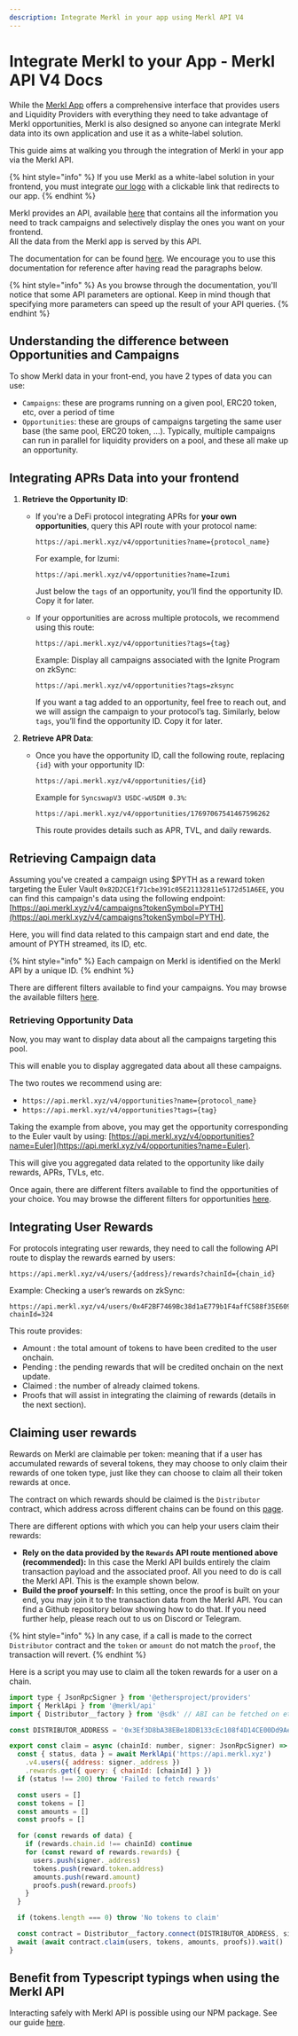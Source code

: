 ```yaml
---
description: Integrate Merkl in your app using Merkl API V4
---
```


# Integrate Merkl to your App - Merkl API V4 Docs

While the [Merkl App](https://app.merkl.xyz/) offers a comprehensive interface that provides users and Liquidity Providers with everything they need to take advantage of Merkl opportunities, Merkl is also designed so anyone can integrate Merkl data into its own application and use it as a white-label solution.

This guide aims at walking you through the integration of Merkl in your app via the Merkl API.

{% hint style="info" %}
If you use Merkl as a white-label solution in your frontend, you must integrate [our logo](branding-and-integration.md) with a clickable link that redirects to our app.
{% endhint %}

Merkl provides an API, available [here](https://api.merkl.xyz) that contains all the information you need to track campaigns and selectively display the ones you want on your frontend.\
All the data from the Merkl app is served by this API.

The documentation for can be found [here](https://api.merkl.xyz/docs). We encourage you to use this documentation for reference after having read the paragraphs below.

{% hint style="info" %}
As you browse through the documentation, you'll notice that some API parameters are optional. Keep in mind though that specifying more parameters can speed up the result of your API queries.
{% endhint %}

## Understanding the difference between Opportunities and Campaigns

To show Merkl data in your front-end, you have 2 types of data you can use:

* `Campaigns`: these are programs running on a given pool, ERC20 token, etc, over a period of time
* `Opportunities`: these are groups of campaigns targeting the same user base (the same pool, ERC20 token, ...). Typically, multiple campaigns can run in parallel for liquidity providers on a pool, and these all make up an opportunity.

## Integrating APRs Data into your frontend

1. **Retrieve the Opportunity ID**:
   *   If you're a DeFi protocol integrating APRs for **your own opportunities**, query this API route with your protocol name:

       ```
       https://api.merkl.xyz/v4/opportunities?name={protocol_name}
       ```

       For example, for Izumi:

       ```
       https://api.merkl.xyz/v4/opportunities?name=Izumi
       ```

       Just below the `tags` of an opportunity, you’ll find the opportunity ID. Copy it for later.
   *   If your opportunities are across multiple protocols, we recommend using this route:

       ```
       https://api.merkl.xyz/v4/opportunities?tags={tag}
       ```

       Example: Display all campaigns associated with the Ignite Program on zkSync:

       ```
       https://api.merkl.xyz/v4/opportunities?tags=zksync
       ```

       If you want a tag added to an opportunity, feel free to reach out, and we will assign the campaign to your protocol’s tag. Similarly, below `tags`, you’ll find the opportunity ID. Copy it for later.
2. **Retrieve APR Data**:
   *   Once you have the opportunity ID, call the following route, replacing `{id}` with your opportunity ID:

       ```
       https://api.merkl.xyz/v4/opportunities/{id}
       ```

       Example for `SyncswapV3 USDC-wUSDM 0.3%`:

       ```
       https://api.merkl.xyz/v4/opportunities/17697067541467596262
       ```

       This route provides details such as APR, TVL, and daily rewards.

## Retrieving Campaign data

Assuming you've created a campaign using $PYTH as a reward token targeting the Euler Vault `0x82D2CE1f71cbe391c05E21132811e5172d51A6EE`, you can find this campaign's data using the following endpoint: [https://api.merkl.xyz/v4/campaigns?tokenSymbol=PYTH](https://api.merkl.xyz/v4/campaigns?tokenSymbol=PYTH).

Here, you will find data related to this campaign start and end date, the amount of PYTH streamed, its ID, etc.

{% hint style="info" %}
Each campaign on Merkl is identified on the Merkl API by a unique ID.
{% endhint %}

There are different filters available to find your campaigns. You may browse the available filters [here](https://api.merkl.xyz/docs#tag/campaigns/GET/v4/campaigns/).

### Retrieving Opportunity Data

Now, you may want to display data about all the campaigns targeting this pool.

This will enable you to display aggregated data about all these campaigns.

The two routes we recommend using are:

* `https://api.merkl.xyz/v4/opportunities?name={protocol_name}`
* `https://api.merkl.xyz/v4/opportunities?tags={tag}`

Taking the example from above, you may get the opportunity corresponding to the Euler vault by using: [https://api.merkl.xyz/v4/opportunities?name=Euler](https://api.merkl.xyz/v4/opportunities?name=Euler).

This will give you aggregated data related to the opportunity like daily rewards, APRs, TVLs, etc.

Once again, there are different filters available to find the opportunities of your choice. You may browse the different filters for opportunities [here](https://api.merkl.xyz/docs#tag/opportunities/GET/v4/opportunities/).

## Integrating User Rewards

For protocols integrating user rewards, they need to call the following API route to display the rewards earned by users:

```
https://api.merkl.xyz/v4/users/{address}/rewards?chainId={chain_id}
```

Example: Checking a user’s rewards on zkSync:

```
https://api.merkl.xyz/v4/users/0x4F2BF7469Bc38d1aE779b1F4affC588f35E60973/rewards?chainId=324
```

This route provides:

* Amount : the total amount of tokens to have been credited to the user onchain.
* Pending : the pending rewards that will be credited onchain on the next update.
* Claimed : the number of already claimed tokens.
* Proofs that will assist in integrating the claiming of rewards (details in the next section).

## Claiming user rewards

Rewards on Merkl are claimable per token: meaning that if a user has accumulated rewards of several tokens, they may choose to only claim their rewards of one token type, just like they can choose to claim all their token rewards at once.

The contract on which rewards should be claimed is the `Distributor` contract, which address across different chains can be found on this [page](https://app.merkl.xyz/status).

There are different options with which you can help your users claim their rewards:

* **Rely on the data provided by the `Rewards` API route mentioned above (recommended):** In this case the Merkl API builds entirely the claim transaction payload and the associated proof. All you need to do is call the Merkl API. This is the example shown below.
* **Build the proof yourself:** In this setting, once the proof is built on your end, you may join it to the transaction data from the Merkl API. You can find a Github repository below showing how to do that. If you need further help, please reach out to us on Discord or Telegram.

{% hint style="info" %}
In any case, if a call is made to the correct `Distributor` contract and the `token` or `amount` do not match the `proof`, the transaction will revert.
{% endhint %}

Here is a script you may use to claim all the token rewards for a user on a chain.

```javascript
import type { JsonRpcSigner } from '@ethersproject/providers'
import { MerklApi } from '@merkl/api'
import { Distributor__factory } from '@sdk' // ABI can be fetched on etherscan

const DISTRIBUTOR_ADDRESS = '0x3Ef3D8bA38EBe18DB133cEc108f4D14CE00Dd9Ae'

export const claim = async (chainId: number, signer: JsonRpcSigner) => {
  const { status, data } = await MerklApi('https://api.merkl.xyz')
    .v4.users({ address: signer._address })
    .rewards.get({ query: { chainId: [chainId] } })
  if (status !== 200) throw 'Failed to fetch rewards'

  const users = []
  const tokens = []
  const amounts = []
  const proofs = []

  for (const rewards of data) {
    if (rewards.chain.id !== chainId) continue
    for (const reward of rewards.rewards) {
      users.push(signer._address)
      tokens.push(reward.token.address)
      amounts.push(reward.amount)
      proofs.push(reward.proofs)
    }
  }

  if (tokens.length === 0) throw 'No tokens to claim'

  const contract = Distributor__factory.connect(DISTRIBUTOR_ADDRESS, signer)
  await (await contract.claim(users, tokens, amounts, proofs)).wait()
}
```

## Benefit from Typescript typings when using the Merkl API

Interacting safely with Merkl API is possible using our NPM package. See our guide [here](broken-reference).
